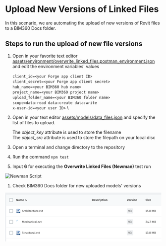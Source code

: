 # Upload New Versions of Linked Files

In this scenario, we are automating the upload of new versions of Revit files to a BIM360 Docs folder.

## Steps to run the upload of new file versions

1. Open in your favorite text editor [assets/environment/overwrite_linked_files.postman_environment.json](../assets/environment/overwrite_linked_files.postman_environment.json) and edit the environment variables' values

    ```client_id=<your Forge app client ID>``` \
    ```client_secret=<your Forge app client secret>``` \
    ```hub_name=<your BIM360 hub name>``` \
    ```project_name=<your BIM360 project name>``` \
    ```upload_folder_name=<your BIM360 folder name>``` \
    ```scope=data:read data:create data:write``` \
    ```x-user-id=<your user ID>``` \

1. Open in your text editor [assets/models/data_files.json](../assets/models/data_files.json) and specify the list of files to upload.

    The *object_key* attribute is used to store the filename \
    The *object_src* attribute is used to store the filepath on your local disc

1. Open a terminal and change directory to the repository

1. Run the command `npm test`

1. Input **6** for executing the **Overwrite Linked Files (Newman)** test run

![Newman Script](./media/overwrite_linked_files.png)

1. Check BIM360 Docs folder for new uploaded models' versions

![BIM360 Docs Folder](./media/result_overwrite_linked_files.png)
